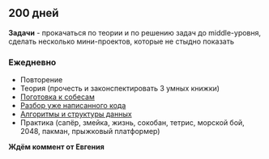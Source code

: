 ## 200 дней

__Задачи__ - прокачаться по теории и по решению задач до middle-уровня, сделать несколько мини-проектов, которые не стыдно показать

### Ежедневно
- Повторение
- Теория (прочесть и законспектировать 3 умных книжки)
- [Поготовка к собесам](https://github.com/learning-zone/javascript-basics)
- [Разбор уже написанного кода](https://github.com/learning-zone/javascript-coding-practice)
- [Алгоритмы и структуры данных](https://the-algorithms.com/language/javascript)
- Практика (сапёр, змейка, жизнь, сокобан, тетрис, морской бой, 2048, пакман, прыжковый платформер)

**Ждём коммент от Евгения**